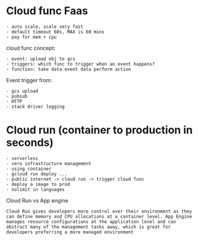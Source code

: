# Cloud func Faas

    - auto scale, scale very fast
    - default timeout 60s, MAX is 60 mins
    - pay for mem + cpu

cloud func concept:

    - event: upload obj to gcs
    - triggers: which func to trigger when an event happens?
    - function: take data event data perform action

Event trigger from:

    - gcs upload
    - pubsub
    - HTTP
    - stack driver logging


# Cloud run (container to production in seconds)

    - serverless
    - zero infrastructure management
    - using container 
    - gcloud run deploy ...
    - public internet -> cloud run -> trigger cloud func
    - deploy a image to prod
    - nolimit in languages

Cloud Run vs App engine

    Cloud Run gives developers more control over their environment as they can define memory and CPU allocations at a container level. App Engine manages resource configurations at the application level and can abstract many of the management tasks away, which is great for developers preferring a more managed environment
